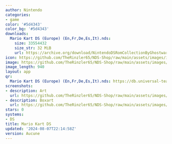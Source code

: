 ```yaml
---
author: Nintendo
categories:
- game
color: '#5d4343'
color_bg: '#5d4343'
downloads:
  Mario Kart DS (Europe) (En,Fr,De,Es,It).nds:
    size: 33554432
    size_str: 32 MiB
    url: https://archive.org/download/NintendoDSRomCollectionByGhostware/Mario%20Kart%20DS%20%28Europe%29%20%28En%2CFr%2CDe%2CEs%2CIt%29.nds
icon: https://github.com/TheRinzler65/NDS-Shop/raw/main/assets/images/icons/mariokartds.png
image: https://github.com/TheRinzler65/NDS-Shop/raw/main/assets/images/icons/mariokartds.png
image_length: 940
layout: app
qr:
  Mario Kart DS (Europe) (En,Fr,De,Es,It).nds: https://db.universal-team.net/assets/images/qr/mario-kart-ds-europe-enfrdeesit-nds.png
screenshots:
- description: Art
  url: https://github.com/TheRinzler65/NDS-Shop/raw/main/assets/images/screenshots/mariokartds/mariokartds.png
- description: Boxart
  url: https://github.com/TheRinzler65/NDS-Shop/raw/main/assets/images/boxart/Mario%20Kart%20DS%20(Europe)%20(En%2CFr%2CDe%2CEs%2CIt).png
stars: 0
systems:
- DS
title: Mario Kart DS
updated: '2024-08-07T22:14:58Z'
version: Aucune
---
```

